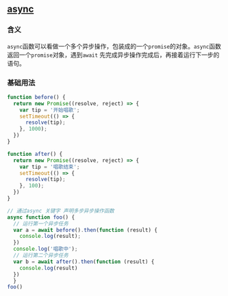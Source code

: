 ## [async](http://es6.ruanyifeng.com/#docs/async)

### 含义

`async`函数可以看做一个多个异步操作，包装成的一个`promise`的对象。`async`函数返回一个`promise`对象，遇到`await` 先完成异步操作完成后，再接着运行下一步的语句。

### 基础用法

```javascript
function before() {
  return new Promise((resolve, reject) => {
    var tip = '开始唱歌';
    setTimeout(() => {
      resolve(tip);
    }, 1000);
  })
}

function after() {
  return new Promise((resolve, reject) => {
    var tip = '唱歌结束';
    setTimeout(() => {
      resolve(tip);
    }, 100);
  })
}

// 通过async 关键字 声明多步异步操作函数
async function foo() {
  // 运行第一个异步任务
  var a = await before().then(function (result) {
    console.log(result);
  })
  console.log('唱歌中');
  // 运行第二个异步任务
  var b = await after().then(function (result) {
    console.log(result)
  })
  }
foo()
```

